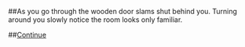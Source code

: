 ##As you go through the wooden door slams shut behind you. Turning around you slowly notice the room looks only familiar.

##[Continue](../README.md)